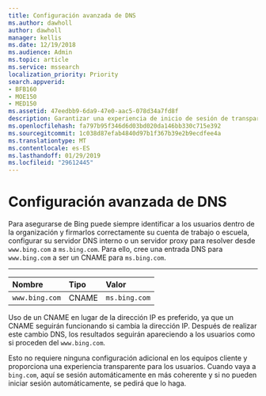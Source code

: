 ```yaml
---
title: Configuración avanzada de DNS
ms.author: dawholl
author: dawholl
manager: kellis
ms.date: 12/19/2018
ms.audience: Admin
ms.topic: article
ms.service: mssearch
localization_priority: Priority
search.appverid:
- BFB160
- MOE150
- MED150
ms.assetid: 47eedbb9-6da9-47e0-aac5-078d34a7fd8f
description: Garantizar una experiencia de inicio de sesión de transparente para los usuarios mediante la configuración de su servidor DNS con un CNAME
ms.openlocfilehash: fa797b95f346d6d03bd020da146bb330c715e392
ms.sourcegitcommit: 1c038d87efab4840d97b1f367b39e2b9ecdfee4a
ms.translationtype: MT
ms.contentlocale: es-ES
ms.lasthandoff: 01/29/2019
ms.locfileid: "29612445"
---
```

# <a name="advanced-dns-configuration"></a>Configuración avanzada de DNS

Para asegurarse de Bing puede siempre identificar a los usuarios dentro de la organización y firmarlos correctamente su cuenta de trabajo o escuela, configurar su servidor DNS interno o un servidor proxy para resolver desde `www.bing.com` a `ms.bing.com`. Para ello, cree una entrada DNS para `www.bing.com` a ser un CNAME para `ms.bing.com`.
  
****

|**Nombre**|**Tipo**|**Valor**|
|:-----|:-----|:-----|
|`www.bing.com`  <br/> |CNAME  <br/> |`ms.bing.com`  <br/> |
   
Uso de un CNAME en lugar de la dirección IP es preferido, ya que un CNAME seguirán funcionando si cambia la dirección IP. Después de realizar este cambio DNS, los resultados seguirán apareciendo a los usuarios como si proceden del `www.bing.com`. 
  
Esto no requiere ninguna configuración adicional en los equipos cliente y proporciona una experiencia transparente para los usuarios. Cuando vaya a `bing.com`, aquí se sesión automáticamente en más coherente y si no pueden iniciar sesión automáticamente, se pedirá que lo haga.
